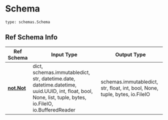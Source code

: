 # Schema
```
type: schemas.Schema
```

## Ref Schema Info
Ref Schema | Input Type | Output Type
---------- | ---------- | -----------
[**not.Not**](../../../../../../../components/schema/not.md) | dict, schemas.immutabledict, str, datetime.date, datetime.datetime, uuid.UUID, int, float, bool, None, list, tuple, bytes, io.FileIO, io.BufferedReader | schemas.immutabledict, str, float, int, bool, None, tuple, bytes, io.FileIO
